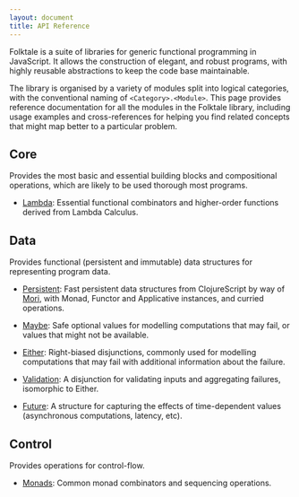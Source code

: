 ```yaml
---
layout: document
title: API Reference
---
```


Folktale is a suite of libraries for generic functional programming in
JavaScript. It allows the construction of elegant, and robust programs, with
highly reusable abstractions to keep the code base maintainable.

The library is organised by a variety of modules split into logical categories,
with the conventional naming of `<Category>.<Module>`. This page provides
reference documentation for all the modules in the Folktale library, including
usage examples and cross-references for helping you find related concepts that
might map better to a particular problem.


## Core

Provides the most basic and essential building blocks and compositional
operations, which are likely to be used thorough most programs.

 -  [Lambda](core/lambda.html): Essential functional combinators and
    higher-order functions derived from Lambda Calculus.
   
   
## Data

Provides functional (persistent and immutable) data structures for representing
program data.

 -  [Persistent](data/persistent.html): Fast persistent data structures from
    ClojureScript by way of [Mori][], with Monad, Functor and Applicative
    instances, and curried operations.
   
 -  [Maybe](data/maybe.html): Safe optional values for modelling computations
    that may fail, or values that might not be available.
   
 -  [Either](data/either.html): Right-biased disjunctions, commonly used for
    modelling computations that may fail with additional information about the
    failure.

 -  [Validation](data/validation.html): A disjunction for validating inputs and
    aggregating failures, isomorphic to Either.
   
 -  [Future](data/future.html): A structure for capturing the effects of
    time-dependent values (asynchronous computations, latency, etc).
    
[Mori]: https://github.com/swannodette/mori


## Control

Provides operations for control-flow.

 -  [Monads](control/monads.html): Common monad combinators and sequencing
    operations.
    
    

    







